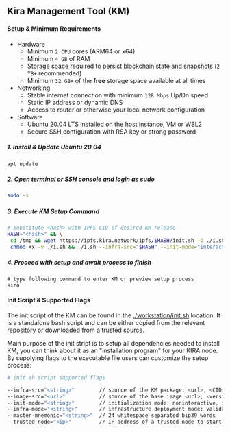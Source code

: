 ## Kira Management Tool (KM)

#### Setup & Minimum Requirements

* Hardware
  * Minimum `2 CPU` cores (ARM64 or x64)
  * Minimum `4 GB` of RAM
  * Storage space required to persist blockchain state and snapshots (`2 TB+` recommended)
  * Minimum `32 GB+` of the **free** storage space available at all times
* Networking
  * Stable internet connection with minimum `128 Mbps` Up/Dn speed
  * Static IP address or dynamic DNS 
  * Access to router or otherwise your local network configuration
* Software
  * Ubuntu 20.04 LTS installed on the host instance, VM or WSL2
  * Secure SSH configuration with RSA key or strong password

##### 1. Install & Update Ubuntu 20.04

```bash
apt update
```

##### 2. Open terminal or SSH console and login as sudo

```bash
sudo -s
```

##### 3. Execute KM Setup Command

```bash
# substitute <hash> with IPFS CID of desired KM release
HASH="<hash>" && \
 cd /tmp && wget https://ipfs.kira.network/ipfs/$HASH/init.sh -O ./i.sh && \
 chmod +x -v ./i.sh && ./i.sh --infra-src="$HASH" --init-mode="interactive"
```

##### 4. Proceed with setup and await process to finish
```
# type following command to enter KM or preview setup process
kira
```

#### Init Script & Supported Flags

The init script of the KM can be found in the [./workstation/init.sh](./workstation/init.sh) location. It is a standalone bash script and can be either copied from the relevant repository or downloaded from a trusted source.

Main purpose of the init stript is to setup all dependencies needed to install KM, you can think about it as an "installation program" for your KIRA node. By supplying flags to the executable file users can customize the setup process:

```bash
# init.sh script supported flags

--infra-src="<string>"        // source of the KM package: <url>, <CID>, <version>
--image-src="<url>"           // source of the base image <url>, <version>
--init-mode="<string>"        // initialization mode: noninteractive, interactive, upgrade
--infra-mode="<string>"       // infrastructure deployment mode: validator, sentry, seed
--master-mnemonic="<string>"  // 24 whitespace separated bip39 words
--trusted-node="<ip>"         // IP address of a trusted node to start syncing from
```
